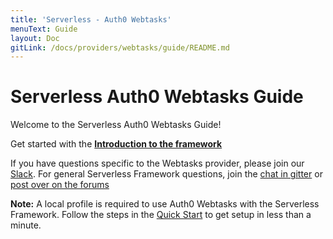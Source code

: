 ```yaml
---
title: 'Serverless - Auth0 Webtasks'
menuText: Guide
layout: Doc
gitLink: /docs/providers/webtasks/guide/README.md
---
```


# Serverless Auth0 Webtasks Guide

Welcome to the Serverless Auth0 Webtasks Guide!

Get started with the **[Introduction to the framework](./intro)**

If you have questions specific to the Webtasks provider, please join our [Slack](http://chat.webtask.io). For general Serverless Framework questions, join the [chat in gitter](https://gitter.im/serverless/serverless) or [post over on the forums](http://forum.serverless.com/)

**Note:** A local profile is required to use Auth0 Webtasks with the Serverless Framework. Follow the steps in the [Quick Start](../quick-start) to get setup in less than a minute.
